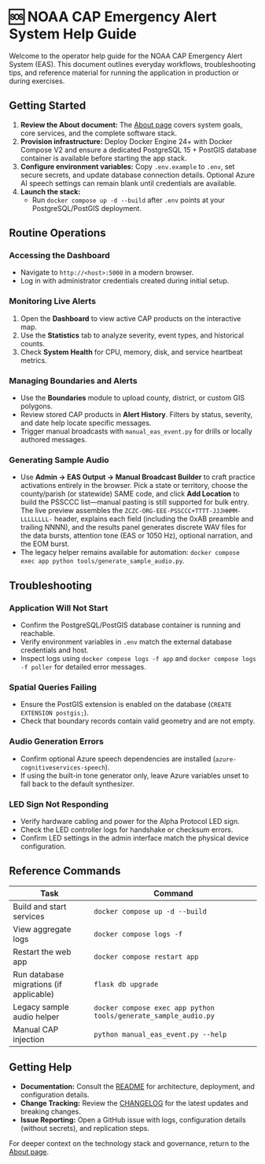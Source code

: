 # 🆘 NOAA CAP Emergency Alert System Help Guide

Welcome to the operator help guide for the NOAA CAP Emergency Alert System (EAS). This document outlines everyday workflows, troubleshooting tips, and reference material for running the application in production or during exercises.

## Getting Started
1. **Review the About document:** The [About page](ABOUT.md) covers system goals, core services, and the complete software stack.
2. **Provision infrastructure:** Deploy Docker Engine 24+ with Docker Compose V2 and ensure a dedicated PostgreSQL 15 + PostGIS database container is available before starting the app stack.
3. **Configure environment variables:** Copy `.env.example` to `.env`, set secure secrets, and update database connection details. Optional Azure AI speech settings can remain blank until credentials are available.
4. **Launch the stack:**
   - Run `docker compose up -d --build` after `.env` points at your PostgreSQL/PostGIS deployment.

## Routine Operations
### Accessing the Dashboard
- Navigate to `http://<host>:5000` in a modern browser.
- Log in with administrator credentials created during initial setup.

### Monitoring Live Alerts
1. Open the **Dashboard** to view active CAP products on the interactive map.
2. Use the **Statistics** tab to analyze severity, event types, and historical counts.
3. Check **System Health** for CPU, memory, disk, and service heartbeat metrics.

### Managing Boundaries and Alerts
- Use the **Boundaries** module to upload county, district, or custom GIS polygons.
- Review stored CAP products in **Alert History**. Filters by status, severity, and date help locate specific messages.
- Trigger manual broadcasts with `manual_eas_event.py` for drills or locally authored messages.

### Generating Sample Audio
- Use **Admin → EAS Output → Manual Broadcast Builder** to craft practice activations entirely in the browser. Pick a state or territory, choose the county/parish (or statewide) SAME code, and click **Add Location** to build the PSSCCC list—manual pasting is still supported for bulk entry. The live preview assembles the `ZCZC-ORG-EEE-PSSCCC+TTTT-JJJHHMM-LLLLLLLL-` header, explains each field (including the 0xAB preamble and trailing NNNN), and the results panel generates discrete WAV files for the data bursts, attention tone (EAS or 1050 Hz), optional narration, and the EOM burst.
- The legacy helper remains available for automation: `docker compose exec app python tools/generate_sample_audio.py`.

## Troubleshooting
### Application Will Not Start
- Confirm the PostgreSQL/PostGIS database container is running and reachable.
- Verify environment variables in `.env` match the external database credentials and host.
- Inspect logs using `docker compose logs -f app` and `docker compose logs -f poller` for detailed error messages.

### Spatial Queries Failing
- Ensure the PostGIS extension is enabled on the database (`CREATE EXTENSION postgis;`).
- Check that boundary records contain valid geometry and are not empty.

### Audio Generation Errors
- Confirm optional Azure speech dependencies are installed (`azure-cognitiveservices-speech`).
- If using the built-in tone generator only, leave Azure variables unset to fall back to the default synthesizer.

### LED Sign Not Responding
- Verify hardware cabling and power for the Alpha Protocol LED sign.
- Check the LED controller logs for handshake or checksum errors.
- Confirm LED settings in the admin interface match the physical device configuration.

## Reference Commands
| Task | Command |
|------|---------|
| Build and start services | `docker compose up -d --build` |
| View aggregate logs | `docker compose logs -f` |
| Restart the web app | `docker compose restart app` |
| Run database migrations (if applicable) | `flask db upgrade` |
| Legacy sample audio helper | `docker compose exec app python tools/generate_sample_audio.py` |
| Manual CAP injection | `python manual_eas_event.py --help` |

## Getting Help
- **Documentation:** Consult the [README](README.md) for architecture, deployment, and configuration details.
- **Change Tracking:** Review the [CHANGELOG](CHANGELOG.md) for the latest updates and breaking changes.
- **Issue Reporting:** Open a GitHub issue with logs, configuration details (without secrets), and replication steps.

For deeper context on the technology stack and governance, return to the [About page](ABOUT.md).

